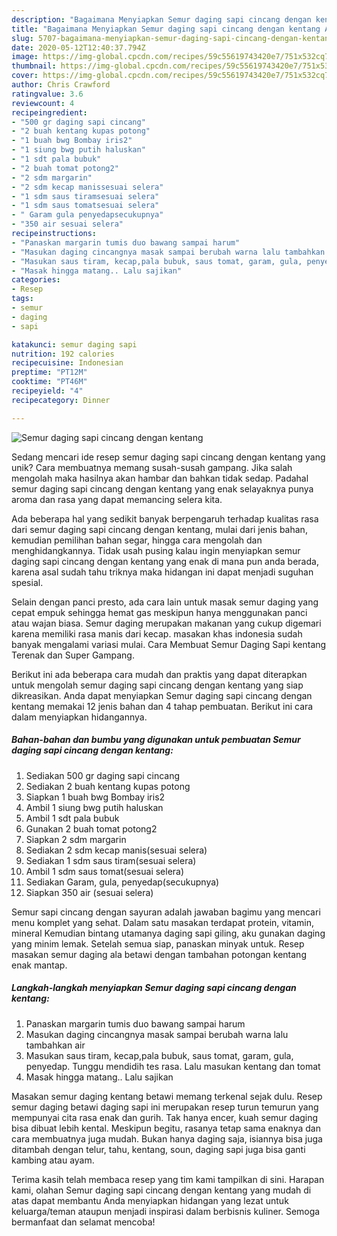 ```yaml
---
description: "Bagaimana Menyiapkan Semur daging sapi cincang dengan kentang Anti Gagal"
title: "Bagaimana Menyiapkan Semur daging sapi cincang dengan kentang Anti Gagal"
slug: 5707-bagaimana-menyiapkan-semur-daging-sapi-cincang-dengan-kentang-anti-gagal
date: 2020-05-12T12:40:37.794Z
image: https://img-global.cpcdn.com/recipes/59c55619743420e7/751x532cq70/semur-daging-sapi-cincang-dengan-kentang-foto-resep-utama.jpg
thumbnail: https://img-global.cpcdn.com/recipes/59c55619743420e7/751x532cq70/semur-daging-sapi-cincang-dengan-kentang-foto-resep-utama.jpg
cover: https://img-global.cpcdn.com/recipes/59c55619743420e7/751x532cq70/semur-daging-sapi-cincang-dengan-kentang-foto-resep-utama.jpg
author: Chris Crawford
ratingvalue: 3.6
reviewcount: 4
recipeingredient:
- "500 gr daging sapi cincang"
- "2 buah kentang kupas potong"
- "1 buah bwg Bombay iris2"
- "1 siung bwg putih haluskan"
- "1 sdt pala bubuk"
- "2 buah tomat potong2"
- "2 sdm margarin"
- "2 sdm kecap manissesuai selera"
- "1 sdm saus tiramsesuai selera"
- "1 sdm saus tomatsesuai selera"
- " Garam gula penyedapsecukupnya"
- "350 air sesuai selera"
recipeinstructions:
- "Panaskan margarin tumis duo bawang sampai harum"
- "Masukan daging cincangnya masak sampai berubah warna lalu tambahkan air"
- "Masukan saus tiram, kecap,pala bubuk, saus tomat, garam, gula, penyedap. Tunggu mendidih tes rasa. Lalu masukan kentang dan tomat"
- "Masak hingga matang.. Lalu sajikan"
categories:
- Resep
tags:
- semur
- daging
- sapi

katakunci: semur daging sapi 
nutrition: 192 calories
recipecuisine: Indonesian
preptime: "PT12M"
cooktime: "PT46M"
recipeyield: "4"
recipecategory: Dinner

---
```



![Semur daging sapi cincang dengan kentang](https://img-global.cpcdn.com/recipes/59c55619743420e7/751x532cq70/semur-daging-sapi-cincang-dengan-kentang-foto-resep-utama.jpg)

Sedang mencari ide resep semur daging sapi cincang dengan kentang yang unik? Cara membuatnya memang susah-susah gampang. Jika salah mengolah maka hasilnya akan hambar dan bahkan tidak sedap. Padahal semur daging sapi cincang dengan kentang yang enak selayaknya punya aroma dan rasa yang dapat memancing selera kita.

Ada beberapa hal yang sedikit banyak berpengaruh terhadap kualitas rasa dari semur daging sapi cincang dengan kentang, mulai dari jenis bahan, kemudian pemilihan bahan segar, hingga cara mengolah dan menghidangkannya. Tidak usah pusing kalau ingin menyiapkan semur daging sapi cincang dengan kentang yang enak di mana pun anda berada, karena asal sudah tahu triknya maka hidangan ini dapat menjadi suguhan spesial.

Selain dengan panci presto, ada cara lain untuk masak semur daging yang cepat empuk sehingga hemat gas meskipun hanya menggunakan panci atau wajan biasa. Semur daging merupakan makanan yang cukup digemari karena memiliki rasa manis dari kecap. masakan khas indonesia sudah banyak mengalami variasi mulai. Cara Membuat Semur Daging Sapi kentang Terenak dan Super Gampang.


Berikut ini ada beberapa cara mudah dan praktis yang dapat diterapkan untuk mengolah semur daging sapi cincang dengan kentang yang siap dikreasikan. Anda dapat menyiapkan Semur daging sapi cincang dengan kentang memakai 12 jenis bahan dan 4 tahap pembuatan. Berikut ini cara dalam menyiapkan hidangannya.

<!--inarticleads1-->

##### Bahan-bahan dan bumbu yang digunakan untuk pembuatan Semur daging sapi cincang dengan kentang:

1. Sediakan 500 gr daging sapi cincang
1. Sediakan 2 buah kentang kupas potong
1. Siapkan 1 buah bwg Bombay iris2
1. Ambil 1 siung bwg putih haluskan
1. Ambil 1 sdt pala bubuk
1. Gunakan 2 buah tomat potong2
1. Siapkan 2 sdm margarin
1. Sediakan 2 sdm kecap manis(sesuai selera)
1. Sediakan 1 sdm saus tiram(sesuai selera)
1. Ambil 1 sdm saus tomat(sesuai selera)
1. Sediakan  Garam, gula, penyedap(secukupnya)
1. Siapkan 350 air (sesuai selera)


Semur sapi cincang dengan sayuran adalah jawaban bagimu yang mencari menu komplet yang sehat. Dalam satu masakan terdapat protein, vitamin, mineral Kemudian bintang utamanya daging sapi giling, aku gunakan daging yang minim lemak. Setelah semua siap, panaskan minyak untuk. Resep masakan semur daging ala betawi dengan tambahan potongan kentang enak mantap. 

<!--inarticleads2-->

##### Langkah-langkah menyiapkan Semur daging sapi cincang dengan kentang:

1. Panaskan margarin tumis duo bawang sampai harum
1. Masukan daging cincangnya masak sampai berubah warna lalu tambahkan air
1. Masukan saus tiram, kecap,pala bubuk, saus tomat, garam, gula, penyedap. Tunggu mendidih tes rasa. Lalu masukan kentang dan tomat
1. Masak hingga matang.. Lalu sajikan


Masakan semur daging kentang betawi memang terkenal sejak dulu. Resep semur daging betawi daging sapi ini merupakan resep turun temurun yang mempunyai cita rasa enak dan gurih. Tak hanya encer, kuah semur daging bisa dibuat lebih kental. Meskipun begitu, rasanya tetap sama enaknya dan cara membuatnya juga mudah. Bukan hanya daging saja, isiannya bisa juga ditambah dengan telur, tahu, kentang, soun, daging sapi juga bisa ganti kambing atau ayam. 

Terima kasih telah membaca resep yang tim kami tampilkan di sini. Harapan kami, olahan Semur daging sapi cincang dengan kentang yang mudah di atas dapat membantu Anda menyiapkan hidangan yang lezat untuk keluarga/teman ataupun menjadi inspirasi dalam berbisnis kuliner. Semoga bermanfaat dan selamat mencoba!
